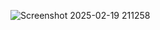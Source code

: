 ![Screenshot 2025-02-19 211258](https://github.com/user-attachments/assets/81b70e72-5943-4194-8368-50ef109323d8)
